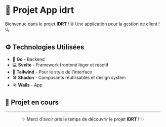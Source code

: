 # 🚀 Projet App idrt

Bienvenue dans le projet **IDRT** ! 🌐 Une application pour la gestion de client ! 🔍

## ⚙️ Technologies Utilisées
- 🐹 **Go** - Backend
- 💻 **Svelte** - Framework frontend léger et réactif
- 🎨 **Tailwind** - Pour le style de l'interface
- 🛠️ **Shadcn** - Composants réutilisables et design system
- 🪖 **Wails** - App


## 🚧 Projet en cours


---

<p style="text-align: center;">✨ Merci d'avoir pris le temps de découvrir le projet <strong>IDRT</strong> ! ✨</p>
